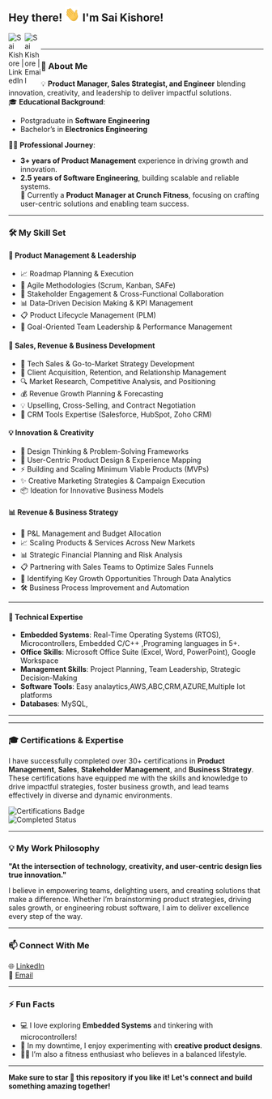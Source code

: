 ## Hey there! <img src="https://raw.githubusercontent.com/ABSphreak/ABSphreak/master/gifs/Hi.gif" width="30px"> I'm Sai Kishore!  

<a href="https://www.linkedin.com/in/csk98/">
  <img align="left" alt="Sai Kishore | LinkedIn" width="32px" src="https://cdn.jsdelivr.net/npm/simple-icons@v3/icons/linkedin.svg" />
</a>
<a href="mailto:chalumurisaikishore1998@gmail.com">
  <img align="left" alt="Sai Kishore | Email" width="32px" src="https://cdn.jsdelivr.net/npm/simple-icons@v3/icons/gmail.svg" />
</a>  

<br />  

---

### 🚀 About Me  

💡 **Product Manager, Sales Strategist, and Engineer** blending innovation, creativity, and leadership to deliver impactful solutions.  
🎓 **Educational Background**:  
- Postgraduate in **Software Engineering**  
- Bachelor’s in **Electronics Engineering**  

👨‍💻 **Professional Journey**:  
- **3+ years of Product Management** experience in driving growth and innovation.  
- **2.5 years of Software Engineering**, building scalable and reliable systems.  
📍 Currently a **Product Manager at Crunch Fitness**, focusing on crafting user-centric solutions and enabling team success.  

---
### 🛠️ My Skill Set  

#### 💼 **Product Management & Leadership**  
- 📈 Roadmap Planning & Execution  
- 🔄 Agile Methodologies (Scrum, Kanban, SAFe)  
- 🤝 Stakeholder Engagement & Cross-Functional Collaboration  
- 📊 Data-Driven Decision Making & KPI Management  
- 📋 Product Lifecycle Management (PLM)  
- 🎯 Goal-Oriented Team Leadership & Performance Management  

#### 🛒 **Sales, Revenue & Business Development**  
- 🚀 Tech Sales & Go-to-Market Strategy Development  
- 🤝 Client Acquisition, Retention, and Relationship Management  
- 🔍 Market Research, Competitive Analysis, and Positioning  
- 💰 Revenue Growth Planning & Forecasting  
- 💡 Upselling, Cross-Selling, and Contract Negotiation  
- 🔧 CRM Tools Expertise (Salesforce, HubSpot, Zoho CRM)  

#### 💡 **Innovation & Creativity**  
- 🧩 Design Thinking & Problem-Solving Frameworks  
- 🎨 User-Centric Product Design & Experience Mapping  
- ⚡ Building and Scaling Minimum Viable Products (MVPs)  
- ✨ Creative Marketing Strategies & Campaign Execution  
- 📦 Ideation for Innovative Business Models  

#### 📊 **Revenue & Business Strategy**  
- 💼 P&L Management and Budget Allocation  
- 📈 Scaling Products & Services Across New Markets  
- 📊 Strategic Financial Planning and Risk Analysis  
- 📋 Partnering with Sales Teams to Optimize Sales Funnels  
- 🔑 Identifying Key Growth Opportunities Through Data Analytics  
- 🛠️ Business Process Improvement and Automation  

---
 

#### 🔧 **Technical Expertise**  
- **Embedded Systems**: Real-Time Operating Systems (RTOS), Microcontrollers, Embedded C/C++ ,Programing languages in 5+.
- **Office Skills**: Microsoft Office Suite (Excel, Word, PowerPoint), Google Workspace  
- **Management Skills**: Project Planning, Team Leadership, Strategic Decision-Making  
- **Software Tools**: Easy analaytics,AWS,ABC,CRM,AZURE,Multiple Iot platforms 
- **Databases**: MySQL, 

---

---
### 🎓 Certifications & Expertise  
I have successfully completed over 30+ certifications in **Product Management**, **Sales**, **Stakeholder Management**, and **Business Strategy**. These certifications have equipped me with the skills and knowledge to drive impactful strategies, foster business growth, and lead teams effectively in diverse and dynamic environments.

![Certifications Badge](https://img.shields.io/badge/30%2B%20Certifications-blue?style=flat&logo=appveyor)  
![Completed Status](https://img.shields.io/badge/100%25%20Completed-success?style=flat&logo=github)


---

### 💡 My Work Philosophy  

**"At the intersection of technology, creativity, and user-centric design lies true innovation."**  

I believe in empowering teams, delighting users, and creating solutions that make a difference. Whether I’m brainstorming product strategies, driving sales growth, or engineering robust software, I aim to deliver excellence every step of the way.  

---

### 📫 Connect With Me  

🌐 [LinkedIn](https://www.linkedin.com/in/csk98/)  
📧 [Email](mailto:chalumurisaikishore1998@gmail.com)  

---

### ⚡ Fun Facts  

- 💻 I love exploring **Embedded Systems** and tinkering with microcontrollers!  
- 🎨 In my downtime, I enjoy experimenting with **creative product designs**.  
- 🏋️‍♂️ I’m also a fitness enthusiast who believes in a balanced lifestyle.  

---

**Make sure to star 🌟 this repository if you like it! Let's connect and build something amazing together!**  
